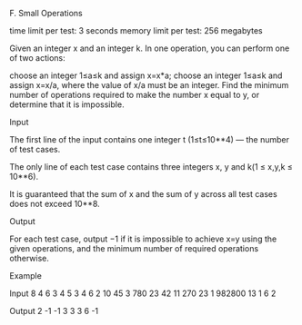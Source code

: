 F. Small Operations

time limit per test: 3 seconds
memory limit per test: 256 megabytes

Given an integer x and an integer k. In one operation, you can perform one of two actions:

choose an integer 1≤a≤k and assign x=x*a;
choose an integer 1≤a≤k and assign x=x/a, where the value of x/a must be an integer.
Find the minimum number of operations required to make the number x equal to y, or determine that it is impossible.

Input

The first line of the input contains one integer t (1≤t≤10**4) — the number of test cases.

The only line of each test case contains three integers x, y and k(1 ≤ x,y,k ≤ 10**6).

It is guaranteed that the sum of x and the sum of y across all test cases does not exceed 10**8.

Output

For each test case, output −1 if it is impossible to achieve x=y
using the given operations, and the minimum number of required operations otherwise.

Example

Input
8
4 6 3
4 5 3
4 6 2
10 45 3
780 23 42
11 270 23
1 982800 13
1 6 2

Output
2
-1
-1
3
3
3
6
-1

